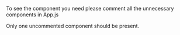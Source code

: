 To see the component you need please comment all the unnecessary components in App.js

Only one uncommented component should be present.
